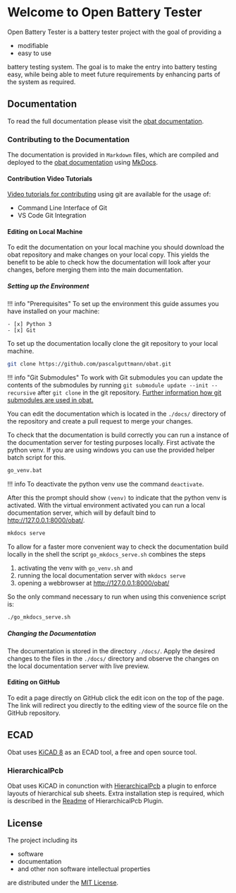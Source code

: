 # Welcome to Open Battery Tester

Open Battery Tester is a battery tester project with the goal of providing a

- modifiable
- easy to use

battery testing system.
The goal is to make the entry into battery testing easy, while being able to
meet future requirements by enhancing parts of the system as required.

## Documentation

To read the full documentation please visit the [obat documentation][obat-doc].

### Contributing to the Documentation

The documentation is provided in `Markdown` files, which are compiled and
deployed to the [obat documentation][obat-doc] using [MkDocs][mkdocs].

#### Contribution Video Tutorials

[Video tutorials for contributing][tutorial-vid] using git are available for the usage of:

- Command Line Interface of Git
- VS Code Git Integration

#### Editing on Local Machine

To edit the documentation on your local machine you should download the obat
repository and make changes on your local copy. This yields the benefit to be
able to check how the documentation will look after your changes, before merging
them into the main documentation.

##### Setting up the Environment

!!! info "Prerequisites"
    To set up the environment this guide assumes you have installed on your
    machine:

    - [x] Python 3
    - [x] Git

To set up the documentation locally clone the git repository to your local
machine.

```bash
git clone https://github.com/pascalguttmann/obat.git
```

!!! info "Git Submodules"
    To work with Git submodules you can update the contents of the submodules by
    running `git submodule update --init --recursive` after `git clone` in the
    git repository. [Further information how git submodules are used in
    obat.][submodules]

[submodules]: <./git-submodules/>

You can edit the documentation which is located in the `./docs/` directory of
the repository and create a pull request to merge your changes.

To check that the documentation is build correctly you can run a instance of the
documentation server for testing purposes locally.  First activate the python
venv. If you are using windows you can use the provided helper batch script for
this.

```bash
go_venv.bat
```

!!! info
    To deactivate the python venv use the command `deactivate`.

After this the prompt should show `(venv)` to indicate that the python venv is
activated. With the virtual environment activated you can run a local
documentation server, which will by default bind to <http://127.0.0.1:8000/obat/>.

```bash
mkdocs serve
```

To allow for a faster more convenient way to check the documentation build
locally in the shell the script `go_mkdocs_serve.sh` combines the steps

1. activating the venv with `go_venv.sh` and
2. running the local documentation server with `mkdocs serve`
3. opening a webbrowser at <http://127.0.0.1:8000/obat/>

So the only command necessary to run when using this convenience script is:

```bash
./go_mkdocs_serve.sh
```

##### Changing the Documentation

The documentation is stored in the directory `./docs/`. Apply the desired
changes to the files in the `./docs/` directory and observe the changes on the
local documentation server with live preview.

#### Editing on GitHub

To edit a page directly on GitHub click the edit icon on the top of the page.
The link will redirect you directly to the editing view of the source file on
the GitHub repository.

## ECAD

Obat uses [KiCAD 8] as an ECAD tool, a free and open source tool.

[KiCAD 8]: <https://www.kicad.org/download/>

### HierarchicalPcb

Obat uses KiCAD in conunction with
[HierarchicalPcb](https://github.com/gauravmm/HierarchicalPcb) a plugin to
enforce layouts of hierarchical sub sheets. Extra installation step is
required, which is described in the [Readme][readme-hierarchical-pcb] of
HierarchicalPcb Plugin.

[readme-hierarchical-pcb]:
https://github.com/gauravmm/HierarchicalPcb/blob/master/README.md

## License

The project including its

- software
- documentation
- and other non software intellectual properties

are distributed under the [MIT License][license].

[obat-doc]: <https://pascalguttmann.github.io/obat/>
[license]: <https://raw.githubusercontent.com/pascalguttmann/obat/main/LICENSE>
[mkdocs]: <https://www.mkdocs.org/>
[tutorial-vid]: <./tutorial-vids/>

